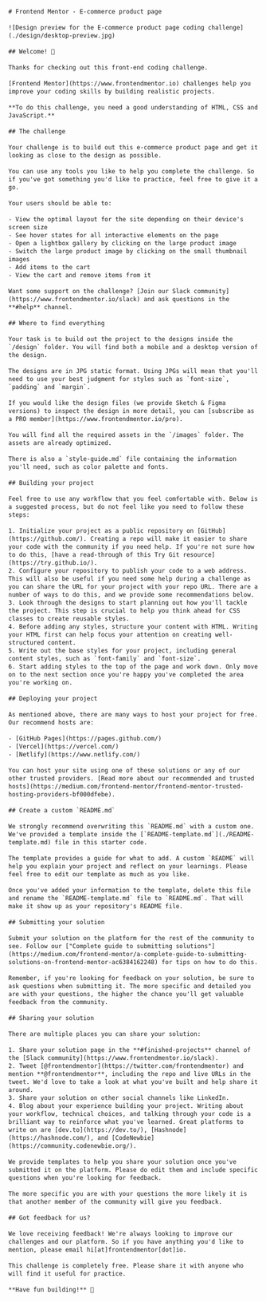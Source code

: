     # Frontend Mentor - E-commerce product page

    ![Design preview for the E-commerce product page coding challenge](./design/desktop-preview.jpg)

    ## Welcome! 👋

    Thanks for checking out this front-end coding challenge.

    [Frontend Mentor](https://www.frontendmentor.io) challenges help you improve your coding skills by building realistic projects.

    **To do this challenge, you need a good understanding of HTML, CSS and JavaScript.**

    ## The challenge

    Your challenge is to build out this e-commerce product page and get it looking as close to the design as possible.

    You can use any tools you like to help you complete the challenge. So if you've got something you'd like to practice, feel free to give it a go.

    Your users should be able to:

    - View the optimal layout for the site depending on their device's screen size
    - See hover states for all interactive elements on the page
    - Open a lightbox gallery by clicking on the large product image
    - Switch the large product image by clicking on the small thumbnail images
    - Add items to the cart
    - View the cart and remove items from it

    Want some support on the challenge? [Join our Slack community](https://www.frontendmentor.io/slack) and ask questions in the **#help** channel.

    ## Where to find everything

    Your task is to build out the project to the designs inside the `/design` folder. You will find both a mobile and a desktop version of the design.

    The designs are in JPG static format. Using JPGs will mean that you'll need to use your best judgment for styles such as `font-size`, `padding` and `margin`.

    If you would like the design files (we provide Sketch & Figma versions) to inspect the design in more detail, you can [subscribe as a PRO member](https://www.frontendmentor.io/pro).

    You will find all the required assets in the `/images` folder. The assets are already optimized.

    There is also a `style-guide.md` file containing the information you'll need, such as color palette and fonts.

    ## Building your project

    Feel free to use any workflow that you feel comfortable with. Below is a suggested process, but do not feel like you need to follow these steps:

    1. Initialize your project as a public repository on [GitHub](https://github.com/). Creating a repo will make it easier to share your code with the community if you need help. If you're not sure how to do this, [have a read-through of this Try Git resource](https://try.github.io/).
    2. Configure your repository to publish your code to a web address. This will also be useful if you need some help during a challenge as you can share the URL for your project with your repo URL. There are a number of ways to do this, and we provide some recommendations below.
    3. Look through the designs to start planning out how you'll tackle the project. This step is crucial to help you think ahead for CSS classes to create reusable styles.
    4. Before adding any styles, structure your content with HTML. Writing your HTML first can help focus your attention on creating well-structured content.
    5. Write out the base styles for your project, including general content styles, such as `font-family` and `font-size`.
    6. Start adding styles to the top of the page and work down. Only move on to the next section once you're happy you've completed the area you're working on.

    ## Deploying your project

    As mentioned above, there are many ways to host your project for free. Our recommend hosts are:

    - [GitHub Pages](https://pages.github.com/)
    - [Vercel](https://vercel.com/)
    - [Netlify](https://www.netlify.com/)

    You can host your site using one of these solutions or any of our other trusted providers. [Read more about our recommended and trusted hosts](https://medium.com/frontend-mentor/frontend-mentor-trusted-hosting-providers-bf000dfebe).

    ## Create a custom `README.md`

    We strongly recommend overwriting this `README.md` with a custom one. We've provided a template inside the [`README-template.md`](./README-template.md) file in this starter code.

    The template provides a guide for what to add. A custom `README` will help you explain your project and reflect on your learnings. Please feel free to edit our template as much as you like.

    Once you've added your information to the template, delete this file and rename the `README-template.md` file to `README.md`. That will make it show up as your repository's README file.

    ## Submitting your solution

    Submit your solution on the platform for the rest of the community to see. Follow our ["Complete guide to submitting solutions"](https://medium.com/frontend-mentor/a-complete-guide-to-submitting-solutions-on-frontend-mentor-ac6384162248) for tips on how to do this.

    Remember, if you're looking for feedback on your solution, be sure to ask questions when submitting it. The more specific and detailed you are with your questions, the higher the chance you'll get valuable feedback from the community.

    ## Sharing your solution

    There are multiple places you can share your solution:

    1. Share your solution page in the **#finished-projects** channel of the [Slack community](https://www.frontendmentor.io/slack).
    2. Tweet [@frontendmentor](https://twitter.com/frontendmentor) and mention **@frontendmentor**, including the repo and live URLs in the tweet. We'd love to take a look at what you've built and help share it around.
    3. Share your solution on other social channels like LinkedIn.
    4. Blog about your experience building your project. Writing about your workflow, technical choices, and talking through your code is a brilliant way to reinforce what you've learned. Great platforms to write on are [dev.to](https://dev.to/), [Hashnode](https://hashnode.com/), and [CodeNewbie](https://community.codenewbie.org/).

    We provide templates to help you share your solution once you've submitted it on the platform. Please do edit them and include specific questions when you're looking for feedback.

    The more specific you are with your questions the more likely it is that another member of the community will give you feedback.

    ## Got feedback for us?

    We love receiving feedback! We're always looking to improve our challenges and our platform. So if you have anything you'd like to mention, please email hi[at]frontendmentor[dot]io.

    This challenge is completely free. Please share it with anyone who will find it useful for practice.

    **Have fun building!** 🚀
